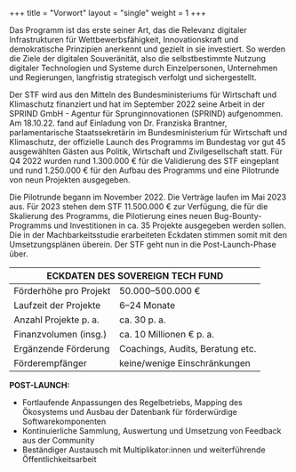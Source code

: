 +++
title = "Vorwort"
layout = "single"
weight = 1
+++

Das Programm ist das erste seiner Art, das die Relevanz digitaler Infrastrukturen für
Wettbewerbsfähigkeit, Innovationskraft und demokratische Prinzipien anerkennt und
gezielt in sie investiert. So werden die Ziele der digitalen Souveränität, also die
selbstbestimmte Nutzung digitaler Technologien und Systeme durch Einzelpersonen,
Unternehmen und Regierungen, langfristig strategisch verfolgt und sichergestellt.

Der STF wird aus den Mitteln des Bundesministeriums für Wirtschaft und Klimaschutz
finanziert und hat im September 2022 seine Arbeit in der SPRIND GmbH - Agentur für
Sprunginnovationen (SPRIND) aufgenommen. Am 18.10.22. fand auf Einladung von Dr.
Franziska Brantner, parlamentarische Staatssekretärin im Bundesministerium für
Wirtschaft und Klimaschutz, der offizielle Launch des Programms im Bundestag vor gut
45 ausgewählten Gästen aus Politik, Wirtschaft und Zivilgesellschaft statt. Für Q4 2022
wurden rund 1.300.000 € für die Validierung des STF eingeplant und rund 1.250.000 €
für den Aufbau des Programms und eine Pilotrunde von neun Projekten ausgegeben.

Die Pilotrunde begann im November 2022. Die Verträge laufen im Mai 2023 aus. Für
2023 stehen dem STF 11.500.000 € zur Verfügung, die für die Skalierung des
Programms, die Pilotierung eines neuen Bug-Bounty-Programms und Investitionen in
ca. 35 Projekte ausgegeben werden sollen. Die in der Machbarkeitsstudie erarbeiteten
Eckdaten stimmen somit mit den Umsetzungsplänen überein. Der STF geht nun in die
Post-Launch-Phase über.

<table>
<thead>
<th colspan="2">ECKDATEN DES SOVEREIGN TECH FUND</th>
</thead>
<tr>
<td>Förderhöhe pro Projekt</td>
<td>50.000–500.000 €</td>
</tr>
<tr>
<td>Laufzeit der Projekte</td>
<td>6–24 Monate</td>
</tr>
<tr>
<td>Anzahl Projekte p. a.</td>
<td>ca. 30 p. a.</td>
</tr>
<tr>
<td>Finanzvolumen (insg.)</td>
<td>ca. 10 Millionen € p. a.</td>
</tr>
<tr>
<td>Ergänzende Förderung</td>
<td>Coachings, Audits, Beratung etc.</td>
</tr>
<tr>
<td>Förderempfänger</td>
<td>keine/wenige Einschränkungen</td>
</tr>
</table>

**POST-LAUNCH:**

- Fortlaufende Anpassungen des Regelbetriebs, Mapping des Ökosystems und Ausbau der Datenbank für förderwürdige Softwarekomponenten
- Kontinuierliche Sammlung, Auswertung und Umsetzung von Feedback aus der Community
- Beständiger Austausch mit Multiplikator:innen und weiterführende Öffentlichkeitsarbeit